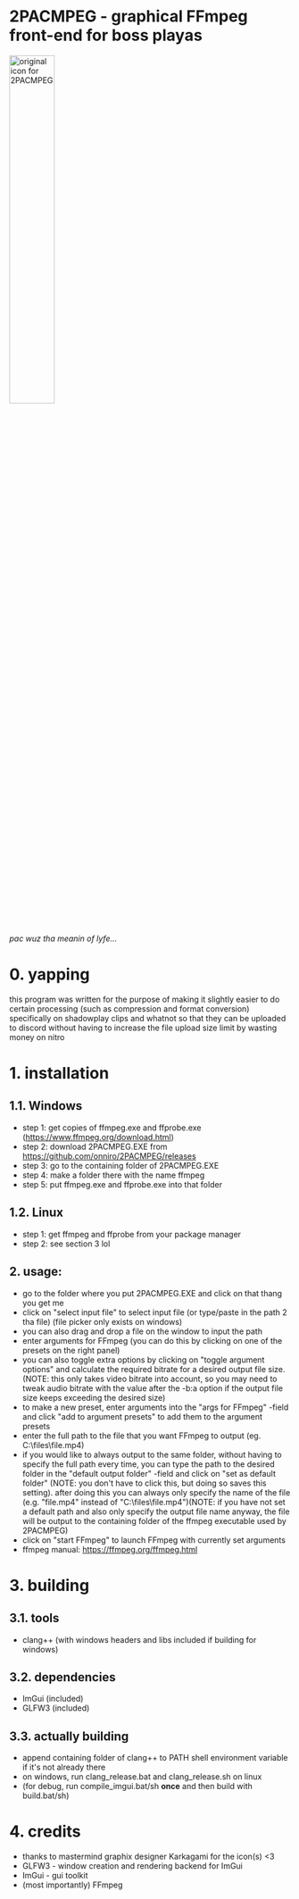 # 2PACMPEG - graphical FFmpeg front-end for boss playas

<img alt="original icon for 2PACMPEG" src="misc/FFMPAC_OG.ico" style="width:40%;">

_pac wuz tha meanin of lyfe..._

# 0. yapping
<p>this program was written for the purpose of making it slightly easier to do certain processing (such as compression and format conversion) specifically on shadowplay clips and whatnot so that they can be uploaded to discord without having to increase the file upload size limit by wasting money on nitro</p>

# 1. installation
## 1.1. Windows
- step 1: get copies of ffmpeg.exe and ffprobe.exe (<https://www.ffmpeg.org/download.html>)
- step 2: download 2PACMPEG.EXE from <https://github.com/onniro/2PACMPEG/releases>
- step 3: go to the containing folder of 2PACMPEG.EXE
- step 4: make a folder there with the name ffmpeg
- step 5: put ffmpeg.exe and ffprobe.exe into that folder

## 1.2. Linux
- step 1: get ffmpeg and ffprobe from your package manager
- step 2: see section 3 lol

## 2. usage:
- go to the folder where you put 2PACMPEG.EXE and click on that thang you get me
- click on "select input file" to select input file (or type/paste in the path 2 tha file) (file picker only exists on windows)
- you can also drag and drop a file on the window to input the path  
- enter arguments for FFmpeg (you can do this by clicking on one of the presets on the right panel)
- you can also toggle extra options by clicking on "toggle argument options" and calculate the required bitrate for a desired output file size. (NOTE: this only takes video bitrate into account, so you may need to tweak audio bitrate with the value after the -b:a option if the output file size keeps exceeding the desired size)
- to make a new preset, enter arguments into the "args for FFmpeg" -field and click "add to argument presets" to add them to the argument presets
- enter the full path to the file that you want FFmpeg to output (eg. C:\files\file.mp4)
- if you would like to always output to the same folder, without having to specify the full path every time, you can type the path to the desired folder in the "default output folder" -field and click on "set as default folder" (NOTE: you don't have to click this, but doing so saves this setting). after doing this you can always only specify the name of the file (e.g. "file.mp4" instead of "C:\files\file.mp4")(NOTE: if you have not set a default path and also only specify the output file name anyway, the file will be output to the containing folder of the ffmpeg executable used by 2PACMPEG)
- click on "start FFmpeg" to launch FFmpeg with currently set arguments
- ffmpeg manual: <https://ffmpeg.org/ffmpeg.html>

# 3. building

## 3.1. tools
- clang++ (with windows headers and libs included if building for windows)

## 3.2. dependencies 
- ImGui (included)
- GLFW3 (included)

## 3.3. actually building
- append containing folder of clang++ to PATH shell environment variable if it's not already there
- on windows, run clang_release.bat and clang_release.sh on linux
- (for debug, run compile_imgui.bat/sh **once** and then build with build.bat/sh)

# 4. credits 
- thanks to mastermind graphix designer Karkagami for the icon(s) <3
- GLFW3 - window creation and rendering backend for ImGui
- ImGui - gui toolkit
- (most importantly) FFmpeg
